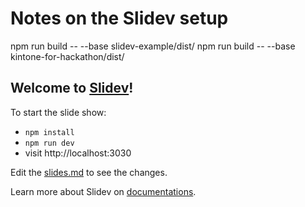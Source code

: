 # Notes on the Slidev setup

npm run build -- --base slidev-example/dist/
npm run build -- --base kintone-for-hackathon/dist/

## Welcome to [Slidev](https://github.com/slidevjs/slidev)!

To start the slide show:

- `npm install`
- `npm run dev`
- visit http://localhost:3030

Edit the [slides.md](./slides.md) to see the changes.

Learn more about Slidev on [documentations](https://sli.dev/).
